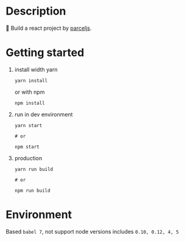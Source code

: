 # Description

🚀 Build a react project by [parceljs](https://parceljs.org/).

# Getting started

1. install width yarn

    ```
    yarn install
    ```

    or with npm

    ```
    npm install
    ```

2. run in dev environment

    ```
    yarn start
    
    # or
    
    npm start
    ```
    
3. production

    ```
    yarn run build
    
    # or
    
    npm run build
    ```
    
# Environment

Based `babel 7`, not support node versions includes `0.10, 0.12, 4, 5`